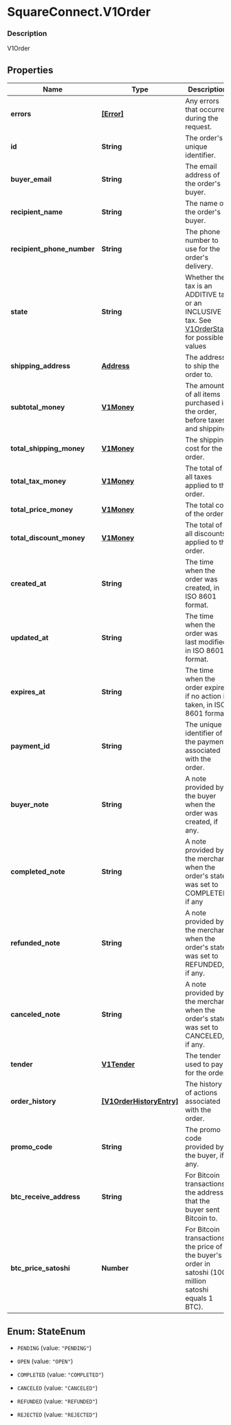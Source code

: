 # SquareConnect.V1Order

### Description

V1Order

## Properties
Name | Type | Description | Notes
------------ | ------------- | ------------- | -------------
**errors** | [**[Error]**](Error.md) | Any errors that occurred during the request. | [optional] 
**id** | **String** | The order&#39;s unique identifier. | [optional] 
**buyer_email** | **String** | The email address of the order&#39;s buyer. | [optional] 
**recipient_name** | **String** | The name of the order&#39;s buyer. | [optional] 
**recipient_phone_number** | **String** | The phone number to use for the order&#39;s delivery. | [optional] 
**state** | **String** | Whether the tax is an ADDITIVE tax or an INCLUSIVE tax. See [V1OrderState](#type-v1orderstate) for possible values | [optional] 
**shipping_address** | [**Address**](Address.md) | The address to ship the order to. | [optional] 
**subtotal_money** | [**V1Money**](V1Money.md) | The amount of all items purchased in the order, before taxes and shipping. | [optional] 
**total_shipping_money** | [**V1Money**](V1Money.md) | The shipping cost for the order. | [optional] 
**total_tax_money** | [**V1Money**](V1Money.md) | The total of all taxes applied to the order. | [optional] 
**total_price_money** | [**V1Money**](V1Money.md) | The total cost of the order. | [optional] 
**total_discount_money** | [**V1Money**](V1Money.md) | The total of all discounts applied to the order. | [optional] 
**created_at** | **String** | The time when the order was created, in ISO 8601 format. | [optional] 
**updated_at** | **String** | The time when the order was last modified, in ISO 8601 format. | [optional] 
**expires_at** | **String** | The time when the order expires if no action is taken, in ISO 8601 format. | [optional] 
**payment_id** | **String** | The unique identifier of the payment associated with the order. | [optional] 
**buyer_note** | **String** | A note provided by the buyer when the order was created, if any. | [optional] 
**completed_note** | **String** | A note provided by the merchant when the order&#39;s state was set to COMPLETED, if any | [optional] 
**refunded_note** | **String** | A note provided by the merchant when the order&#39;s state was set to REFUNDED, if any. | [optional] 
**canceled_note** | **String** | A note provided by the merchant when the order&#39;s state was set to CANCELED, if any. | [optional] 
**tender** | [**V1Tender**](V1Tender.md) | The tender used to pay for the order. | [optional] 
**order_history** | [**[V1OrderHistoryEntry]**](V1OrderHistoryEntry.md) | The history of actions associated with the order. | [optional] 
**promo_code** | **String** | The promo code provided by the buyer, if any. | [optional] 
**btc_receive_address** | **String** | For Bitcoin transactions, the address that the buyer sent Bitcoin to. | [optional] 
**btc_price_satoshi** | **Number** | For Bitcoin transactions, the price of the buyer&#39;s order in satoshi (100 million satoshi equals 1 BTC). | [optional] 


<a name="StateEnum"></a>
## Enum: StateEnum


* `PENDING` (value: `"PENDING"`)

* `OPEN` (value: `"OPEN"`)

* `COMPLETED` (value: `"COMPLETED"`)

* `CANCELED` (value: `"CANCELED"`)

* `REFUNDED` (value: `"REFUNDED"`)

* `REJECTED` (value: `"REJECTED"`)




